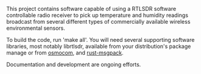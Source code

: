 This project contains software capable of using a RTLSDR software controllable radio receiver to pick up temperature and humidity readings broadcast from several different types of commercially available wireless environmental sensors.

To build the code, run 'make all'. You will need several supporting software libraries, most notably librtlsdr, available from your distribution's package manage or from [osmocom](http://sdr.osmocom.org/trac/wiki/rtl-sdr), and [rust-msgpack](https://github.com/mneumann/rust-msgpack/).

Documentation and development are ongoing efforts.
